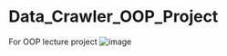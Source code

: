 # Data_Crawler_OOP_Project
For OOP lecture project
![image](https://github.com/da0ran9e/Data_Crawler_OOP_Project/assets/98570451/7a5d0e74-c856-4d34-b8e4-ca3cf13391d7)
